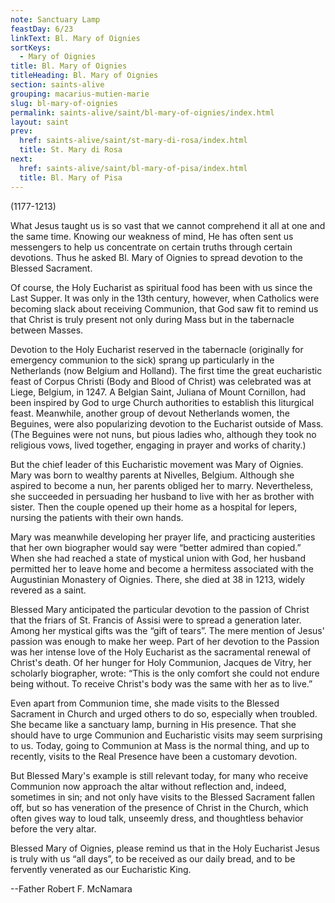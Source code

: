 ```yaml
---
note: Sanctuary Lamp
feastDay: 6/23
linkText: Bl. Mary of Oignies
sortKeys:
  - Mary of Oignies
title: Bl. Mary of Oignies
titleHeading: Bl. Mary of Oignies
section: saints-alive
grouping: macarius-mutien-marie
slug: bl-mary-of-oignies
permalink: saints-alive/saint/bl-mary-of-oignies/index.html
layout: saint
prev:
  href: saints-alive/saint/st-mary-di-rosa/index.html
  title: St. Mary di Rosa
next:
  href: saints-alive/saint/bl-mary-of-pisa/index.html
  title: Bl. Mary of Pisa
---
```

(1177-1213)

What Jesus taught us is so vast that we cannot comprehend it all at one and the same time. Knowing our weakness of mind, He has often sent us messengers to help us concentrate on certain truths through certain devotions. Thus he asked Bl. Mary of Oignies to spread devotion to the Blessed Sacrament.

Of course, the Holy Eucharist as spiritual food has been with us since the Last Supper. It was only in the 13th century, however, when Catholics were becoming slack about receiving Communion, that God saw fit to remind us that Christ is truly present not only during Mass but in the tabernacle between Masses.

Devotion to the Holy Eucharist reserved in the tabernacle (originally for emergency communion to the sick) sprang up particularly in the Netherlands (now Belgium and Holland). The first time the great eucharistic feast of Corpus Christi (Body and Blood of Christ) was celebrated was at Liege, Belgium, in 1247. A Belgian Saint, Juliana of Mount Cornillon, had been inspired by God to urge Church authorities to establish this liturgical feast. Meanwhile, another group of devout Netherlands women, the Beguines, were also popularizing devotion to the Eucharist outside of Mass. (The Beguines were not nuns, but pious ladies who, although they took no religious vows, lived together, engaging in prayer and works of charity.)

But the chief leader of this Eucharistic movement was Mary of Oignies. Mary was born to wealthy parents at Nivelles, Belgium. Although she aspired to become a nun, her parents obliged her to marry. Nevertheless, she succeeded in persuading her husband to live with her as brother with sister. Then the couple opened up their home as a hospital for lepers, nursing the patients with their own hands.

Mary was meanwhile developing her prayer life, and practicing austerities that her own biographer would say were “better admired than copied.” When she had reached a state of mystical union with God, her husband permitted her to leave home and become a hermitess associated with the Augustinian Monastery of Oignies. There, she died at 38 in 1213, widely revered as a saint.

Blessed Mary anticipated the particular devotion to the passion of Christ that the friars of St. Francis of Assisi were to spread a generation later. Among her mystical gifts was the “gift of tears”. The mere mention of Jesus' passion was enough to make her weep. Part of her devotion to the Passion was her intense love of the Holy Eucharist as the sacramental renewal of Christ's death. Of her hunger for Holy Communion, Jacques de Vitry, her scholarly biographer, wrote: “This is the only comfort she could not endure being without. To receive Christ's body was the same with her as to live.”

Even apart from Communion time, she made visits to the Blessed Sacrament in Church and urged others to do so, especially when troubled. She became like a sanctuary lamp, burning in His presence. That she should have to urge Communion and Eucharistic visits may seem surprising to us. Today, going to Communion at Mass is the normal thing, and up to recently, visits to the Real Presence have been a customary devotion.

But Blessed Mary's example is still relevant today, for many who receive Communion now approach the altar without reflection and, indeed, sometimes in sin; and not only have visits to the Blessed Sacrament fallen off, but so has veneration of the presence of Christ in the Church, which often gives way to loud talk, unseemly dress, and thoughtless behavior before the very altar.

Blessed Mary of Oignies, please remind us that in the Holy Eucharist Jesus is truly with us “all days”, to be received as our daily bread, and to be fervently venerated as our Eucharistic King.

\--Father Robert F. McNamara